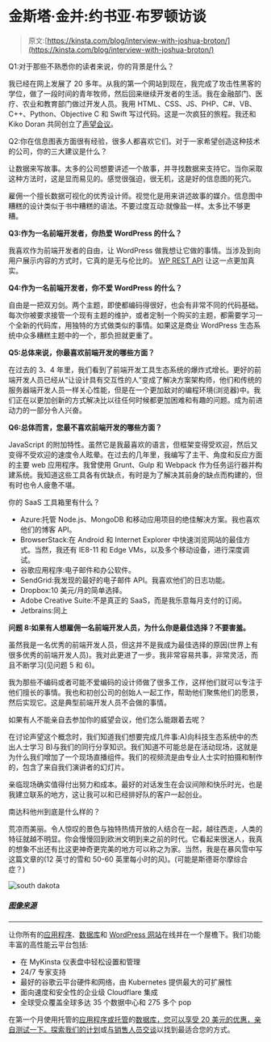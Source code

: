 # 金斯塔·金并:约书亚·布罗顿访谈

> 原文:[https://kinsta.com/blog/interview-with-joshua-broton/](https://kinsta.com/blog/interview-with-joshua-broton/)

Q1:对于那些不熟悉你的读者来说，你的背景是什么？

我已经在网上发展了 20 多年。从我的第一个网站到现在，我完成了攻击性黑客的学位，做了一段时间的青年牧师，然后回来继续开发者的生活。我在金融部门、医疗、农业和教育部门做过开发人员。我用 HTML、CSS、JS、PHP、C#、VB、C++、Python、Objective C 和 Swift 写过代码。这是一次疯狂的旅程。我还和 Kiko Doran 共同创立了[声望会议](http://prestigeconf.com)。

Q2:你在信息图表方面很有经验，很多人都喜欢它们。对于一家希望创造这种技术的公司，你的三大建议是什么？

让数据来写故事。太多的公司想要讲述一个故事，并寻找数据来支持它。当你采取这种方法时，这是显而易见的。感觉很强迫，很无机，这是好的信息图的死穴。

雇佣一个擅长数据可视化的优秀设计师。视觉化是用来讲述故事的媒介。信息图中糟糕的设计类似于书中糟糕的语法。不要过度互动:就像盐一样。太多比不够更糟。

**Q3:作为一名前端开发者，你热爱 WordPress 的什么？**

我喜欢作为前端开发者的自由，让 WordPress 做我想让它做的事情。当涉及到向用户展示内容的方式时，它真的是无与伦比的。 [WP REST API](https://kinsta.com/blog/wordpress-rest-api/) 让这一点更加真实。

**Q4:作为一名前端开发者，你不爱 WordPress 的什么？**

自由是一把双刃剑。两个主题，即使都编码得很好，也会有非常不同的代码基础。每次你被要求接管一个现有主题的维护，或者定制一个购买的主题，都需要学习一个全新的代码库，用独特的方式做类似的事情。如果这是商业 WordPress 生态系统中众多糟糕主题中的一个，那负担就更重了。

**Q5:总体来说，你最喜欢前端开发的哪些方面？**

在过去的 3、4 年里，我们看到了前端开发工具生态系统的爆炸式增长。更好的前端开发人员已经从“让设计具有交互性的人”变成了解决方案架构师，他们和传统的服务器端开发人员一样关心性能，但是在一个更加敌对的编程环境(浏览器)中。我们正在以更加创新的方式解决比以往任何时候都更加困难和有趣的问题。成为前进动力的一部分令人兴奋。

**Q6:总体而言，您最不喜欢前端开发的哪些方面？**

JavaScript 的附加特性。虽然它是我最喜欢的语言，但框架变得受欢迎，然后又变得不受欢迎的速度令人眩晕。在过去的几年里，我编写了主干、角度和反应方面的主要 web 应用程序。我曾使用 Grunt、Gulp 和 Webpack 作为任务运行器并构建系统。我知道这些工具各有优缺点，有时是为了解决其前身的缺点而构建的，但有时也令人疲惫不堪。

你的 SaaS 工具箱里有什么？

*   Azure:托管 Node.js、MongoDB 和移动应用项目的绝佳解决方案。我也喜欢他们的博客 API。
*   BrowserStack:在 Android 和 Internet Explorer 中快速浏览网站的最佳方式。当然，我还有 IE8-11 和 Edge VMs，以及多个移动设备，进行深度调试。
*   谷歌应用程序:电子邮件和办公软件。
*   SendGrid:我发现的最好的电子邮件 API。我喜欢他们的日志功能。
*   Dropbox:10 美元/月的简单选择。
*   Adobe Creative Suite:不是真正的 SaaS，而是我乐意每月支付的订阅。
*   Jetbrains:同上

**问题 8:如果有人想雇佣一名前端开发人员，为什么你是最佳选择？不要害羞。**

虽然我是一名优秀的前端开发人员，但这并不是我成为最佳选择的原因(世界上有很多优秀的前端开发人员)。我对此更进了一步。我非常容易共事，非常灵活，而且不断学习(见问题 5 和 6)。

我为那些不编码或者可能不爱编码的设计师做了很多工作，这样他们就可以专注于他们擅长的事情。我也和初创公司的创始人一起工作，帮助他们聚焦他们的愿景，然后实现它。这是典型前端开发人员不会做的事情。

如果有人不能亲自去参加你的威望会议，他们怎么能跟着去呢？

在讨论声望这个概念时，我们知道我们想要完成几件事:A)向科技生态系统中的杰出人士学习 B)与我们的同行分享知识。我们知道不可能总是在活动现场，这就是为什么我们增加了一个现场直播组件。我们的视频流是由专业人士实时拍摄和制作的，包含了来自我们演讲者的幻灯片。

亲临现场确实值得付出努力和成本。最好的对话发生在会议间隙和快乐时光，也是我建立联系的地方，这让我可以和已经排好队的客户一起创业。

南达科他州到底是什么样的？

荒凉而美丽。令人惊叹的景色与独特热情开放的人结合在一起，越往西走，人类的特征就越不明显。你会慢慢回到欧洲文明到来之前的时代。它看起来很迷人，我真的想象不出还有比这更神奇更完美的地方可以称之为家。当然，我是在暴风雪中写这篇文章的(12 英寸的雪和 50-60 英里每小时的风)。(可能是斯德哥尔摩综合症？)

![south dakota](../Images/fdab73cebf597c45a01eae26d6ed9ae3.png)

##### [图像来源](https://www.flickr.com/photos/alwaysshooting/15287358866/)

* * *

让你所有的[应用程序](https://kinsta.com/application-hosting/)、[数据库](https://kinsta.com/database-hosting/)和 [WordPress 网站](https://kinsta.com/wordpress-hosting/)在线并在一个屋檐下。我们功能丰富的高性能云平台包括:

*   在 MyKinsta 仪表盘中轻松设置和管理
*   24/7 专家支持
*   最好的谷歌云平台硬件和网络，由 Kubernetes 提供最大的可扩展性
*   面向速度和安全性的企业级 Cloudflare 集成
*   全球受众覆盖全球多达 35 个数据中心和 275 多个 pop

在第一个月使用托管的[应用程序或托管](https://kinsta.com/application-hosting/)的[数据库，您可以享受 20 美元的优惠，亲自测试一下。探索我们的](https://kinsta.com/database-hosting/)[计划](https://kinsta.com/plans/)或[与销售人员交谈](https://kinsta.com/contact-us/)以找到最适合您的方式。